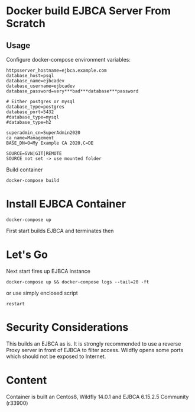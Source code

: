 # Docker build EJBCA Server From Scratch

## Usage



Configure docker-compose environment variables:

    httpsserver_hostname=ejbca.example.com
    database_host=psql
    database_name=ejbcadev
    database_username=ejbcadev
    database_password=very***bad***database***password
    
    # Either postgres or mysql
    database_type=postgres
    database_port=5432
    #database_type=mysql
    #database_type=h2
    
    superadmin_cn=SuperAdmin2020
    ca_name=Management
    BASE_DN=O=My Example CA 2020,C=DE

    SOURCE=SVN|GIT|REMOTE
    SOURCE not set -> use mounted folder


Build container

    docker-compose build

# Install EJBCA Container

    docker-compose up

First start builds EJBCA and terminates then

# Let's Go

Next start fires up EJBCA instance

    docker-compose up && docker-compose logs --tail=20 -ft

or use simply enclosed script

    restart

# Security Considerations

This builds an EJBCA as is. It is strongly recommended to use a reverse Proxy
server in front of EJBCA to filter access.
Wildfly opens some ports which should not be exposed to Internet.

# Content

Container is built an Centos8, Wildfly 14.0.1 and EJBCA 6.15.2.5 Community (r33900)

